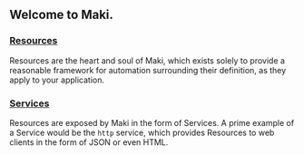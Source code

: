 ## Welcome to Maki.

### [Resources](/resources)
Resources are the heart and soul of Maki, which exists solely to provide a
reasonable framework for automation surrounding their definition, as they apply
to your application.

### [Services](/services)
Resources are exposed by Maki in the form of Services.  A prime example of a 
Service would be the `http` service, which provides Resources to web clients in
the form of JSON or even HTML.
